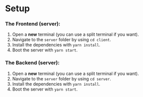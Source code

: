 # Setup
### The Frontend (server):
1. Open a **new** terminal (you can use a split terminal if you want).
2. Navigate to the `server` folder by using `cd client`.
3. Install the dependencies with `yarn install`.
4. Boot the server with `yarn start`.

### The Backend (server):
1. Open a **new** terminal (you can use a split terminal if you want).
2. Navigate to the `server` folder by using `cd server`.
3. Install the dependencies with `yarn install`.
4. Boot the server with `yarn start`.

